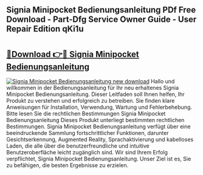## Signia Minipocket Bedienungsanleitung PDf Free Download - Part-Dfg Service Owner Guide - User Repair Edition qKi1u

# <h2><a href="http://df3sa0k.blite.top/?on=Signia+Minipocket+Bedienungsanleitung">🔗Download 👉🔴 Signia Minipocket Bedienungsanleitung</a></h2>

[![Signia Minipocket Bedienungsanleitung new download](https://i.imgur.com/lujVjoI.png)](http://df3sa0k.blite.top/?on=Signia+Minipocket+Bedienungsanleitung)
Hallo und willkommen in der Bedienungsanleitung für Ihr neu erhaltenes Signia Minipocket Bedienungsanleitung. Dieser Leitfaden soll Ihnen helfen, Ihr Produkt zu verstehen und erfolgreich zu betreiben. Sie finden klare Anweisungen für Installation, Verwendung, Wartung und Fehlerbehebung. Bitte lesen Sie die rechtlichen Bestimmungen Signia Minipocket Bedienungsanleitung Dieses Produkt unterliegt bestimmten rechtlichen Bestimmungen. Signia Minipocket Bedienungsanleitung verfügt über eine beeindruckende Sammlung fortschrittlicher Funktionen, darunter Gesichtserkennung, Augmented Reality, Sprachaktivierung und kabelloses Laden, die alle über die benutzerfreundliche und intuitive Benutzeroberfläche leicht zugänglich sind. Wir sind Ihrem Erfolg verpflichtet, Signia Minipocket Bedienungsanleitung. Unser Ziel ist es, Sie zu befähigen, die besten Ergebnisse zu erzielen.
